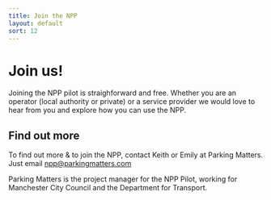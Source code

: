 ```yaml
---
title: Join the NPP
layout: default
sort: 12
---
```

# Join us!
Joining the NPP pilot is straighforward and free.  Whether you are an operator (local authority or private) or a service provider we would love to hear from you and explore how you can use the NPP.

## Find out more
To find out more & to join the NPP, contact Keith or Emily at Parking Matters. Just email npp@parkingmatters.com

Parking Matters is the project manager for the NPP Pilot, working for Manchester City Council and the Department for Transport.
